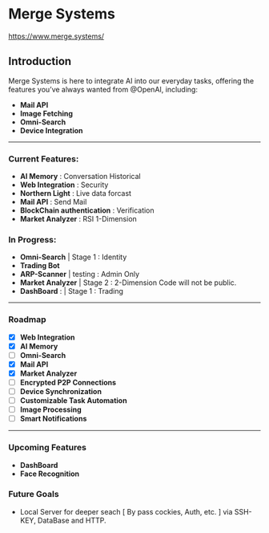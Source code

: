 # Merge Systems

https://www.merge.systems/

## Introduction

Merge Systems is here to integrate AI into our everyday tasks, offering the features you’ve always wanted from @OpenAI, including:

- **Mail API**
- **Image Fetching**
- **Omni-Search**
- **Device Integration**

---

### Current Features:

- **AI Memory**                 : Conversation Historical
- **Web Integration**           : Security
- **Northern Light**            : Live data forcast
- **Mail API**                  : Send Mail
- **BlockChain authentication** : Verification
- **Market Analyzer**           : RSI 1-Dimension

### In Progress:

- **Omni-Search**     | Stage 1  : Identity
- **Trading Bot**
- **ARP-Scanner**     | testing  : Admin Only
- **Market Analyzer** | Stage 2  : 2-Dimension Code will not be public.
- **DashBoard** :     | Stage 1  : Trading

---

### Roadmap

- [x] **Web Integration**
- [x] **AI Memory**
- [ ] **Omni-Search**
- [x] **Mail API**
- [x] **Market Analyzer**
- [ ] **Encrypted P2P Connections**
- [ ] **Device Synchronization**
- [ ] **Customizable Task Automation**
- [ ] **Image Processing**
- [ ] **Smart Notifications**

---

### Upcoming Features

- **DashBoard**
- **Face Recognition**

### Future Goals

- Local Server for deeper seach [ By pass cockies, Auth, etc. ] via SSH-KEY, DataBase and HTTP.
